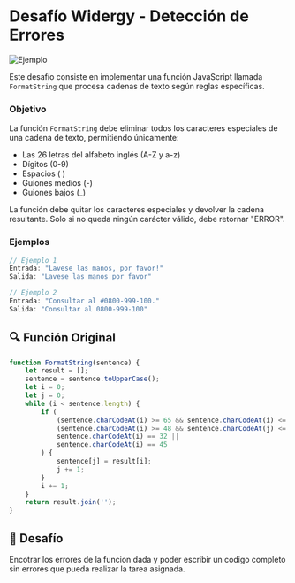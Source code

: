 # Desafío Widergy - Detección de Errores


![Ejemplo ](EjercicioResuelto.gif)

Este desafío consiste en implementar una función JavaScript llamada `FormatString` que procesa cadenas de texto según reglas específicas.

### Objetivo
La función `FormatString` debe eliminar todos los caracteres especiales de una cadena de texto, permitiendo únicamente:
- Las 26 letras del alfabeto inglés (A-Z y a-z)
- Dígitos (0-9)
- Espacios ( )
- Guiones medios (-)
- Guiones bajos (_)

La función debe quitar los caracteres especiales y devolver la cadena resultante. Solo si no queda ningún carácter válido, debe retornar "ERROR".

### Ejemplos

```javascript
// Ejemplo 1
Entrada: "Lavese las manos, por favor!"
Salida: "Lavese las manos por favor"

// Ejemplo 2
Entrada: "Consultar al #0800-999-100."
Salida: "Consultar al 0800-999-100"
```

## 🔍 Función Original

```javascript
function FormatString(sentence) {
    let result = [];
    sentence = sentence.toUpperCase();
    let i = 0;
    let j = 0;
    while (i < sentence.length) {
        if (
            (sentence.charCodeAt(i) >= 65 && sentence.charCodeAt(i) <= 90) ||
            (sentence.charCodeAt(i) >= 48 && sentence.charCodeAt(j) <= 57) ||
            sentence.charCodeAt(i) == 32 ||
            sentence.charCodeAt(i) == 45
        ) {
            sentence[j] = result[i];
            j += 1;
        }
        i += 1;
    }
    return result.join('');
}
```

## 🎯 Desafío 

Encotrar los errores de la funcion dada y poder escribir un codigo completo sin errores que pueda realizar la tarea asignada.